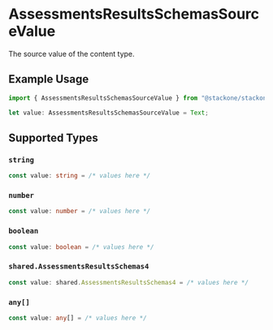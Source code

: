# AssessmentsResultsSchemasSourceValue

The source value of the content type.

## Example Usage

```typescript
import { AssessmentsResultsSchemasSourceValue } from "@stackone/stackone-client-ts/sdk/models/shared";

let value: AssessmentsResultsSchemasSourceValue = Text;
```

## Supported Types

### `string`

```typescript
const value: string = /* values here */
```

### `number`

```typescript
const value: number = /* values here */
```

### `boolean`

```typescript
const value: boolean = /* values here */
```

### `shared.AssessmentsResultsSchemas4`

```typescript
const value: shared.AssessmentsResultsSchemas4 = /* values here */
```

### `any[]`

```typescript
const value: any[] = /* values here */
```

